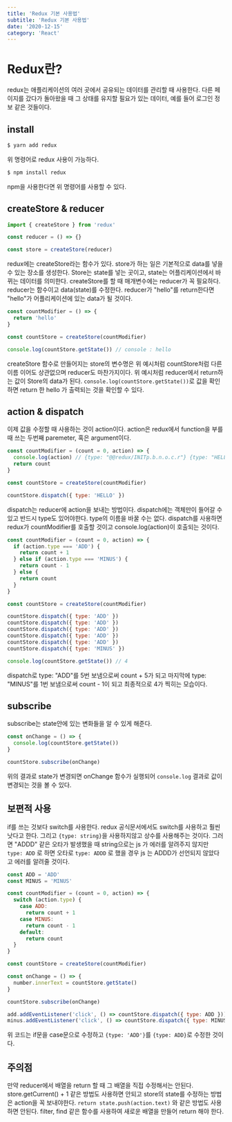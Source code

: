 ```yaml
---
title: 'Redux 기본 사용법'
subtitle: 'Redux 기본 사용법'
date: '2020-12-15'
category: 'React'
---
```


# Redux란?

redux는 애플리케이션의 여러 곳에서 공유되는 데이터를 관리할 때 사용한다.
다른 페이지를 갔다가 돌아왔을 때 그 상태를 유지할 필요가 있는 데이터, 예를 들어 로그인 정보 같은 것들이다.

## install

```sh
$ yarn add redux
```

위 명령어로 redux 사용이 가능하다.

```sh
$ npm install redux
```

npm을 사용한다면 위 명령어를 사용할 수 있다.

## createStore & reducer

```js
import { createStore } from 'redux'

const reducer = () => {}

const store = createStore(reducer)
```

redux에는 createStore라는 함수가 있다.
store가 하는 일은 기본적으로 data를 넣을 수 있는 장소를 생성한다.
Store는 state를 넣는 곳이고, state는 어플리케이션에서 바뀌는 데이터를 의미한다.
createStore를 할 때 매개변수에는 reducer가 꼭 필요하다.
reducer는 함수이고 data(state)를 수정한다.
reducer가 "hello"를 return한다면 "hello"가 어플리케이션에 있는 data가 될 것이다.

```js
const countModifier = () => {
  return 'hello'
}

const countStore = createStore(countModifier)

console.log(countStore.getState()) // console : hello
```

createStore 함수로 만들어지는 store의 변수명은 위 예시처럼 countStore처럼 다른 이름 이어도 상관없으며 reducer도 마찬가지이다.
위 예시처럼 reducer에서 return하는 값이 Store의 data가 된다.
`console.log(countStore.getState())`로 값을 확인하면 return 한 hello 가 출력되는 것을 확인할 수 있다.

## action & dispatch

이제 값을 수정할 때 사용하는 것이 action이다.
action은 redux에서 function을 부를 때 쓰는 두번째 paremeter, 혹은 argument이다.

```js
const countModifier = (count = 0, action) => {
  console.log(action) // {type: "@@redux/INITp.b.n.o.c.r"} {type: "HELLO"}
  return count
}

const countStore = createStore(countModifier)

countStore.dispatch({ type: 'HELLO' })
```

dispatch는 reducer에 action을 보내는 방법이다.
dispatch에는 객체만이 들어갈 수 있고 반드시 type도 있어야한다.
type의 이름을 바꿀 수는 없다.
dispatch를 사용하면 redux가 countModifier를 호출할 것이고 console.log(action)이 호출되는 것이다.

```js
const countModifier = (count = 0, action) => {
  if (action.type === 'ADD') {
    return count + 1
  } else if (action.type === 'MINUS') {
    return count - 1
  } else {
    return count
  }
}

const countStore = createStore(countModifier)

countStore.dispatch({ type: 'ADD' })
countStore.dispatch({ type: 'ADD' })
countStore.dispatch({ type: 'ADD' })
countStore.dispatch({ type: 'ADD' })
countStore.dispatch({ type: 'ADD' })
countStore.dispatch({ type: 'MINUS' })

console.log(countStore.getState()) // 4
```

dispatch로 type: "ADD"를 5번 보냄으로써 count + 5가 되고
마지막에 type: "MINUS"를 1번 보냄으로써 count - 1이 되고 최종적으로 4가 찍히는 모습이다.

## subscribe

subscribe는 state안에 있는 변화들을 알 수 있게 해준다.

```js
const onChange = () => {
  console.log(countStore.getState())
}

countStore.subscribe(onChange)
```

위의 결과로 state가 변경되면 onChange 함수가 실행되어 `console.log` 결과로 값이 변경되는 것을 볼 수 있다.

## 보편적 사용

if를 쓰는 것보다 switch를 사용한다.
redux 공식문서에서도 switch를 사용하고 훨씬 낫다고 한다.
그리고 `{type: string}`을 사용하지않고 상수를 사용해주는 것이다.
그러면 "ADDD" 같은 오타가 발생했을 때 string으로는 js 가 에러를 알려주지 않지만
`type: ADD` 로 하면 오타로 `type: ADDD` 로 했을 경우 js 는 ADDD가 선언되지 않았다고 에러를 알려줄 것이다.

```js
const ADD = 'ADD'
const MINUS = 'MINUS'

const countModifier = (count = 0, action) => {
  switch (action.type) {
    case ADD:
      return count + 1
    case MINUS:
      return count - 1
    default:
      return count
  }
}

const countStore = createStore(countModifier)

const onChange = () => {
  number.innerText = countStore.getState()
}

countStore.subscribe(onChange)

add.addEventListener('click', () => countStore.dispatch({ type: ADD }))
minus.addEventListener('click', () => countStore.dispatch({ type: MINUS }))
```

위 코드는 if문을 case문으로 수정하고 `{type: 'ADD'}`를 `{type: ADD}`로 수정한 것이다.

## 주의점

만약 reducer에서 배열을 return 할 때 그 배열을 직접 수정해서는 안된다.
store.getCurrent() + 1 같은 방법도 사용하면 안되고 store의 state를 수정하는 방법은 action을 꼭 보내야한다.
`return state.push(action.text)` 와 같은 방법도 사용하면 안된다.
filter, find 같은 함수를 사용하여 새로운 배열을 만들어 return 해야 한다.

